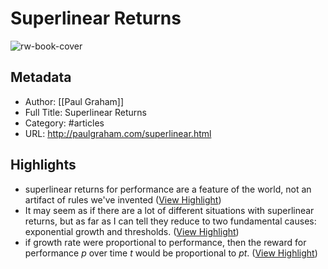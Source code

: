 # Superlinear Returns

![rw-book-cover](https://readwise-assets.s3.amazonaws.com/static/images/article4.6bc1851654a0.png)

## Metadata
- Author: [[Paul Graham]]
- Full Title: Superlinear Returns
- Category: #articles
- URL: http://paulgraham.com/superlinear.html

## Highlights
- superlinear returns for performance are a feature of the world, not an artifact of rules we've invented ([View Highlight](https://read.readwise.io/read/01hdjj5td3amfyq4xtbw95xryc))
- It may seem as if there are a lot of different situations with superlinear returns, but as far as I can tell they reduce to two fundamental causes: exponential growth and thresholds. ([View Highlight](https://read.readwise.io/read/01hdjj6m04rbb7wm4y7qagxxkr))
- if growth rate were proportional to performance, then the reward for performance *p* over time *t* would be proportional to *pt*. ([View Highlight](https://read.readwise.io/read/01hdjjfwbehfdw84trn7815858))
